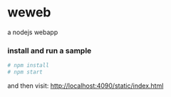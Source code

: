 # weweb
a nodejs webapp

### install and run a sample

``` bash
# npm install
# npm start
```

and then visit: [http://localhost:4090/static/index.html](http://localhost:4090/static/index.html)
